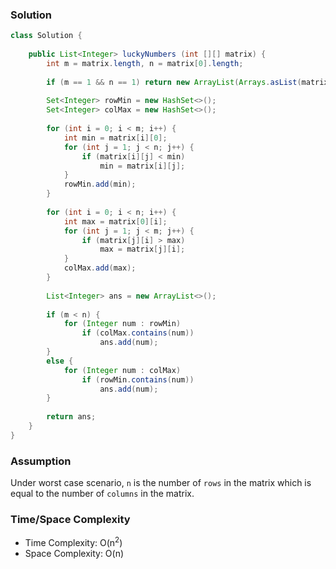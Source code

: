 ### Solution

```java
class Solution {
    
    public List<Integer> luckyNumbers (int [][] matrix) {
        int m = matrix.length, n = matrix[0].length;
        
        if (m == 1 && n == 1) return new ArrayList(Arrays.asList(matrix[0][0]));
        
        Set<Integer> rowMin = new HashSet<>();
        Set<Integer> colMax = new HashSet<>();
        
        for (int i = 0; i < m; i++) {
            int min = matrix[i][0];
            for (int j = 1; j < n; j++) {
                if (matrix[i][j] < min) 
                    min = matrix[i][j];
            }
            rowMin.add(min);
        }
        
        for (int i = 0; i < n; i++) {
            int max = matrix[0][i];
            for (int j = 1; j < m; j++) {
                if (matrix[j][i] > max) 
                    max = matrix[j][i];
            }
            colMax.add(max);
        }
        
        List<Integer> ans = new ArrayList<>();
        
        if (m < n) {
            for (Integer num : rowMin)
                if (colMax.contains(num))
                    ans.add(num);
        }
        else {
            for (Integer num : colMax)
                if (rowMin.contains(num))
                    ans.add(num);
        }
        
        return ans;
    }
}
```

### Assumption

Under worst case scenario, `n` is the number of `rows` in the matrix which is equal to the number of `columns` in the matrix. 

### Time/Space Complexity

- Time Complexity: O(n<sup>2</sup>)
- Space Complexity: O(n)
